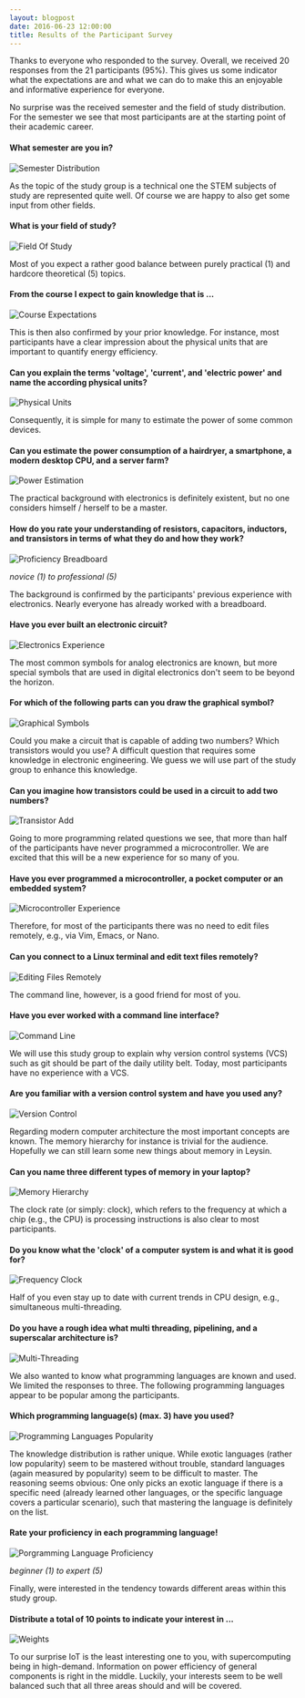```yaml
---
layout: blogpost
date: 2016-06-23 12:00:00
title: Results of the Participant Survey
---
```

Thanks to everyone who responded to the survey. Overall, we received 20 responses from the 21 participants (95%). This gives us some indicator what the expectations are and what we can do to make this an enjoyable and informative experience for everyone.

No surprise was the received semester and the field of study distribution. For the semester we see that most participants are at the starting point of their academic career.

#### What semester are you in?

![Semester Distribution](/images/survey/semester.png)

As the topic of the study group is a technical one the STEM subjects of study are represented quite well. Of course we are happy to also get some input from other fields.

#### What is your field of study?

![Field Of Study](/images/survey/field-of-study.png)

Most of you expect a rather good balance between purely practical (1) and hardcore theoretical (5) topics.

#### From the course I expect to gain knowledge that is ...

![Course Expectations](/images/survey/course-expectations.png)

This is then also confirmed by your prior knowledge. For instance, most participants have a clear impression about the physical units that are important to quantify energy efficiency.

#### Can you explain the terms 'voltage', 'current', and 'electric power' and name the according physical units?

![Physical Units](/images/survey/physical-units.png)

Consequently, it is simple for many to estimate the power of some common devices.

#### Can you estimate the power consumption of a hairdryer, a smartphone, a modern desktop CPU, and a server farm?

![Power Estimation](/images/survey/power-estimation.png)

The practical background with electronics is definitely existent, but no one considers himself / herself to be a master.

#### How do you rate your understanding of resistors, capacitors, inductors, and transistors in terms of what they do and how they work?

![Proficiency Breadboard](/images/survey/proficiency-breadboard.png)

*novice (1) to professional (5)*

The background is confirmed by the participants' previous experience with electronics. Nearly everyone has already worked with a breadboard.

#### Have you ever built an electronic circuit?

![Electronics Experience](/images/survey/experience-electronics.png)

The most common symbols for analog electronics are known, but more special symbols that are used in digital electronics don't seem to be beyond the horizon.

#### For which of the following parts can you draw the graphical symbol?

![Graphical Symbols](/images/survey/graphical-symbols.png)

Could you make a circuit that is capable of adding two numbers? Which transistors would you use? A difficult question that requires some knowledge in electronic engineering. We guess we will use part of the study group to enhance this knowledge.

#### Can you imagine how transistors could be used in a circuit to add two numbers?

![Transistor Add](/images/survey/transistor-adder.png)

Going to more programming related questions we see, that more than half of the participants have never programmed a microcontroller. We are excited that this will be a new experience for so many of you.

#### Have you ever programmed a microcontroller, a pocket computer or an embedded system?

![Microcontroller Experience](/images/survey/experience-microcontroller.png)

Therefore, for most of the participants there was no need to edit files remotely, e.g., via Vim, Emacs, or Nano.

#### Can you connect to a Linux terminal and edit text files remotely?

![Editing Files Remotely](/images/survey/linux-terminal.png)

The command line, however, is a good friend for most of you.

#### Have you ever worked with a command line interface?

![Command Line](/images/survey/command-line.png)

We will use this study group to explain why version control systems (VCS) such as git should be part of the daily utility belt. Today, most participants have no experience with a VCS.

#### Are you familiar with a version control system and have you used any?

![Version Control](/images/survey/version-control.png)

Regarding modern computer architecture the most important concepts are known. The memory hierarchy for instance is trivial for the audience. Hopefully we can still learn some new things about memory in Leysin.

#### Can you name three different types of memory in your laptop?

![Memory Hierarchy](/images/survey/computer-memory.png)

The clock rate (or simply: clock), which refers to the frequency at which a chip (e.g., the CPU) is processing instructions is also clear to most participants.

#### Do you know what the 'clock' of a computer system is and what it is good for?

![Frequency Clock](/images/survey/frequency-clock.png)

Half of you even stay up to date with current trends in CPU design, e.g., simultaneous multi-threading.

#### Do you have a rough idea what multi threading, pipelining, and a superscalar architecture is?

![Multi-Threading](/images/survey/multi-threading.png)

We also wanted to know what programming languages are known and used. We limited the responses to three. The following programming languages appear to be popular among the participants.

#### Which programming language(s) (max. 3) have you used?

![Programming Languages Popularity](/images/survey/popularity-programming-languages.png)

The knowledge distribution is rather unique. While exotic languages (rather low popularity) seem to be mastered without trouble, standard languages (again measured by popularity) seem to be difficult to master. The reasoning seems obvious: One only picks an exotic language if there is a specific need (already learned other languages, or the specific language covers a particular scenario), such that mastering the language is definitely on the list.

#### Rate your proficiency in each programming language!

![Porgramming Language Proficiency](/images/survey/proficiency-programming-languages.png)

*beginner (1) to expert (5)*

Finally, were interested in the tendency towards different areas within this study group.

#### Distribute a total of 10 points to indicate your interest in ...

![Weights](/images/survey/weights.png)

To our surprise IoT is the least interesting one to you, with supercomputing being in high-demand. Information on power efficiency of general components is right in the middle. Luckily, your interests seem to be well balanced such that all three areas should and will be covered.